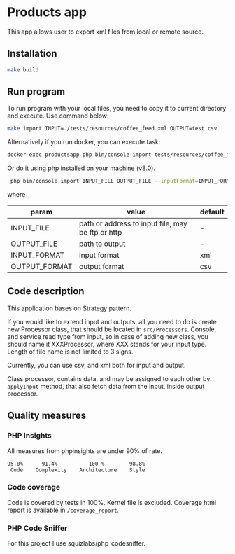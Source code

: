 # Products app

This app allows user to export xml files from local or remote source.

## Installation

```bash
make build
```

## Run program

To run program with your local files, you need to copy it to current directory and execute. Use command below:

```bash
make import INPUT=./tests/resources/coffee_feed.xml OUTPUT=test.csv
```

Alternatively if you run docker, you can execute task:

```bash
docker exec productsapp php bin/console import tests/resources/coffee_feed.xml output.csv
```

Or do it using php installed on your machine (v8.0).

```bash
 php bin/console import INPUT_FILE OUTPUT_FILE --inputFormat=INPUT_FORMAT --outputFormat=OUTPUT_FORMAT
```

where

| param          | value                                                | default |
| ---            | ---                                                  | ---     |
| INPUT_FILE     | path or address to input file, may be ftp or http    | -       |
| OUTPUT_FILE    | path to output                                       | -       |
| INPUT_FORMAT   | input format                                         | xml     |
| OUTPUT_FORMAT  | output format                                        | csv     |

## Code description

This application bases on Strategy pattern.

If you would like to extend input and outputs, all you need to do is create new Processor class, that should be located
in `src/Processors`. Console, and service read type from input, so in case of adding new class, you should name it
XXXProcessor, where XXX stands for your input type. Length of file name is not limited to 3 signs.

Currently, you can use csv, and xml both for input and output.

Class processor, contains data, and may be assigned to each other by `applyInput` method, that also fetch data from the
input, inside output processor.

## Quality measures

### PHP Insights

All measures from phpinsights are under 90% of rate.

    95.0%      91.4%          100 %        98.8%
     Code    Complexity    Architecture    Style

### Code coverage

Code is covered by tests in 100%. Kernel file is excluded. Coverage html report is available in `/coverage_report`.

### PHP Code Sniffer

For this project I use squizlabs/php_codesniffer.